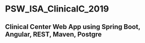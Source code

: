 # PSW_ISA_ClinicalC_2019

## Clinical Center Web App using Spring Boot, Angular, REST, Maven, Postgre
